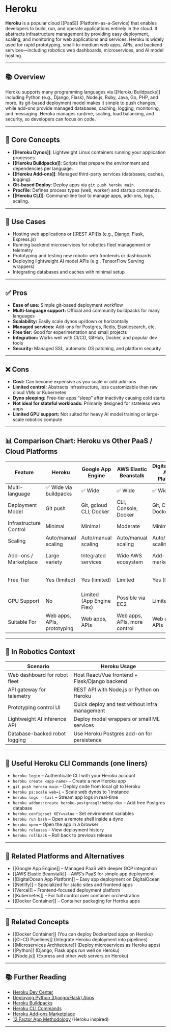 # Heroku

**Heroku** is a popular cloud [[PaaS]] (Platform-as-a-Service) that enables developers to build, run, and operate applications entirely in the cloud. It abstracts infrastructure management by providing easy deployment, scaling, and monitoring for web applications and services. Heroku is widely used for rapid prototyping, small-to-medium web apps, APIs, and backend services—including robotics web dashboards, microservices, and AI model hosting.

---

## 📚 Overview

Heroku supports many programming languages via [[Heroku Buildpacks]] including Python (e.g., Django, Flask), Node.js, Ruby, Java, Go, PHP, and more. Its git-based deployment model makes it simple to push changes, while add-ons provide managed databases, caching, logging, monitoring, and messaging. Heroku manages runtime, scaling, load balancing, and security, so developers can focus on code.

---

## 🧠 Core Concepts

- **[[Heroku Dynos]]**: Lightweight Linux containers running your application processes.
- **[[Heroku Buildpacks]]**: Scripts that prepare the environment and dependencies per language.
- **[[Heroku Add-ons]]**: Managed third-party services (databases, caches, logging).
- **Git-based Deploy**: Deploy apps via `git push heroku main`.
- **Procfile**: Defines process types (web, worker) and startup commands.
- **[[Heroku CLI]]**: Command-line tool to manage apps, add-ons, logs, scaling.

---

## 🧰 Use Cases

- Hosting web applications or [[REST API]]s (e.g., Django, Flask, Express.js)
- Running backend microservices for robotics fleet management or telemetry
- Prototyping and testing new robotic web frontends or dashboards
- Deploying lightweight AI model APIs (e.g., TensorFlow Serving wrappers)
- Integrating databases and caches with minimal setup

---

## ✅ Pros

- **Ease of use:** Simple git-based deployment workflow
- **Multi-language support:** Official and community buildpacks for many languages
- **Scalability:** Easily scale dynos up/down or horizontally
- **Managed services:** Add-ons for Postgres, Redis, Elasticsearch, etc.
- **Free tier:** Good for experimentation and small projects
- **Integration:** Works well with CI/CD, GitHub, Docker, and popular dev tools
- **Security:** Managed SSL, automatic OS patching, and platform security

---

## ❌ Cons

- **Cost:** Can become expensive as you scale or add add-ons
- **Limited control:** Abstracts infrastructure, less customizable than raw cloud VMs or Kubernetes
- **Dyno sleeping:** Free-tier apps “sleep” after inactivity causing cold starts
- **Not ideal for stateful workloads:** Primarily designed for stateless web apps
- **Limited GPU support:** Not suited for heavy AI model training or large-scale robotics compute

---

## 📊 Comparison Chart: Heroku vs Other PaaS / Cloud Platforms

| Feature              | Heroku                     | Google App Engine           | AWS Elastic Beanstalk        | DigitalOcean App Platform    | Kubernetes (EKS/GKE/AKS)       |
|----------------------|----------------------------|----------------------------|------------------------------|-----------------------------|-------------------------------|
| Multi-language       | ✅ Wide via buildpacks       | ✅ Wide                      | ✅ Wide                       | ✅ Wide                      | ✅ Any (containerized)         |
| Deployment Model     | Git push                   | Git, gcloud CLI, Docker    | CLI, Console, Docker          | Git, CLI, Docker             | kubectl, Helm, CLI             |
| Infrastructure Control| Minimal                   | Minimal                   | Moderate                     | Minimal                     | Full control                  |
| Scaling              | Auto/manual scaling        | Auto/manual scaling        | Auto/manual scaling           | Auto/manual scaling          | Customizable pod scaling       |
| Add-ons / Marketplace| Large variety              | Integrated services         | Wide AWS ecosystem            | Add-ons marketplace          | Huge ecosystem, self-managed  |
| Free Tier            | Yes (limited)              | Yes (limited)              | Limited                       | Yes (limited)               | No (pay per cloud resources)  |
| GPU Support          | No                        | Limited (App Engine Flex)  | Possible via EC2              | Limited                     | Yes, full control             |
| Suitable For         | Web apps, APIs, prototyping | Web apps, APIs             | Web apps, APIs, more control  | Web apps, APIs              | Complex microservices, robotics|

---

## 🤖 In Robotics Context

| Scenario                      | Heroku Usage                                    |
|-------------------------------|------------------------------------------------|
| Web dashboard for robot fleet | Host React/Vue frontend + Flask/Django backend  |
| API gateway for telemetry     | REST API with Node.js or Python on Heroku       |
| Prototyping control UI        | Quick deploy and test without infra management  |
| Lightweight AI inference API  | Deploy model wrappers or small ML services      |
| Database-backed robot logging | Use Heroku Postgres add-on for persistence      |

---

## 🔧 Useful Heroku CLI Commands (one liners)

- `heroku login` – Authenticate CLI with your Heroku account  
- `heroku create <app-name>` – Create a new Heroku app  
- `git push heroku main` – Deploy code from local git to Heroku  
- `heroku ps:scale web=1` – Scale web dynos to 1 instance  
- `heroku logs --tail` – Stream app logs in real-time  
- `heroku addons:create heroku-postgresql:hobby-dev` – Add free Postgres database  
- `heroku config:set KEY=value` – Set environment variables  
- `heroku run bash` – Open a remote shell inside a dyno  
- `heroku open` – Open the app in a browser  
- `heroku releases` – View deployment history  
- `heroku rollback` – Roll back to previous release  

---

## 🔗 Related Platforms and Alternatives

- [[Google App Engine]] – Managed PaaS with deeper GCP integration  
- [[AWS Elastic Beanstalk]] – AWS’s PaaS for simple app deployment  
- [[DigitalOcean App Platform]] – Easy app deployment on DigitalOcean  
- [[Netlify]] – Specialized for static sites and frontend apps  
- [[Vercel]] – Frontend-focused deployment platform  
- [[Kubernetes]] – For full control over container orchestration  
- [[Docker Container]] – Container packaging for Heroku apps

---

## 🔗 Related Concepts

- [[Docker Container]] (You can deploy Dockerized apps on Heroku)  
- [[CI-CD Pipelines]] (Integrate Heroku deployment into pipelines)  
- [[Microservices Architecture]] (Deploy microservices as Heroku apps)  
- [[Python]] (Django, Flask apps run well on Heroku)  
- [[Node.js]] (Express and other web servers on Heroku)  

---

## 📚 Further Reading

- [Heroku Dev Center](https://devcenter.heroku.com/)  
- [Deploying Python (Django/Flask) Apps](https://devcenter.heroku.com/categories/python-support)  
- [Heroku Buildpacks](https://devcenter.heroku.com/articles/buildpacks)  
- [Heroku CLI Commands](https://devcenter.heroku.com/articles/heroku-cli-commands)  
- [Heroku Add-ons Marketplace](https://elements.heroku.com/addons)  
- [12 Factor App Methodology](https://12factor.net/) (Heroku inspired)

---
